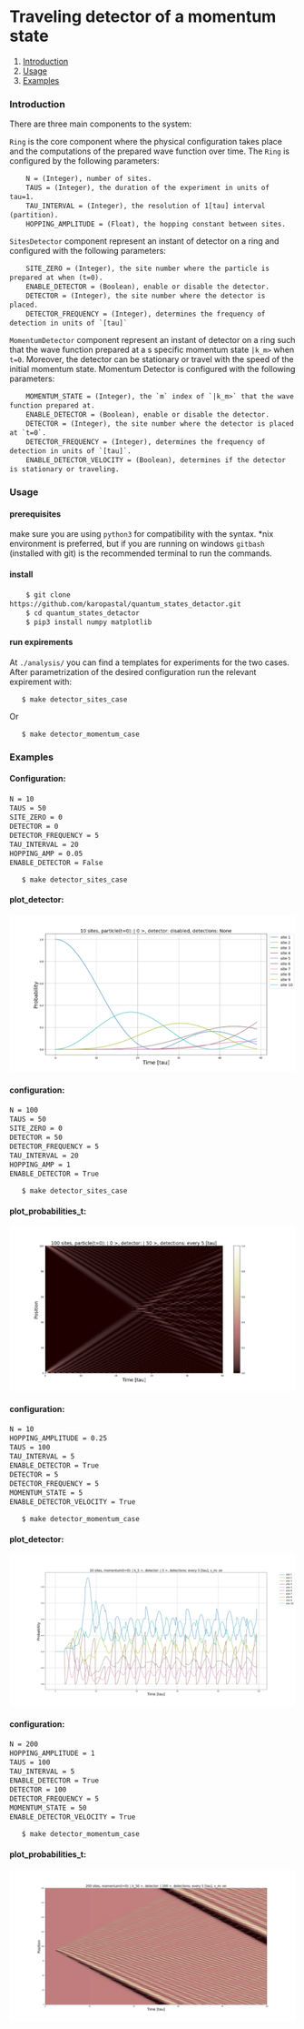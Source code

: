 # Traveling detector of a momentum state
1. [Introduction](#intro)
2. [Usage](#usage)
3. [Examples](#examples)

<a name="desc"></a>
### Introduction

There are three main components to the system:


`Ring` is the core component where the physical configuration takes place and the computations of the prepared wave function over time.
The `Ring` is configured by the following parameters:

```
    N = (Integer), number of sites.
    TAUS = (Integer), the duration of the experiment in units of tau=1.
    TAU_INTERVAL = (Integer), the resolution of 1[tau] interval (partition).
    HOPPING_AMPLITUDE = (Float), the hopping constant between sites.
```

`SitesDetector` component represent an instant of detector on a ring and configured with the following parameters:

```
    SITE_ZERO = (Integer), the site number where the particle is prepared at when (t=0).
    ENABLE_DETECTOR = (Boolean), enable or disable the detector.
    DETECTOR = (Integer), the site number where the detector is placed.
    DETECTOR_FREQUENCY = (Integer), determines the frequency of detection in units of `[tau]`
```

`MomentumDetector` component represent an instant of detector on a ring such that the wave function prepared at a s
specific momentum state `|k_m>` when `t=0`. Moreover, the detector can be stationary or travel with the speed of the initial momentum state.
Momentum Detector is configured with the following parameters:

```
    MOMENTUM_STATE = (Integer), the `m` index of `|k_m>` that the wave function prepared at.
    ENABLE_DETECTOR = (Boolean), enable or disable the detector.
    DETECTOR = (Integer), the site number where the detector is placed at `t=0`.
    DETECTOR_FREQUENCY = (Integer), determines the frequency of detection in units of `[tau]`.
    ENABLE_DETECTOR_VELOCITY = (Boolean), determines if the detector is stationary or traveling.
```
 

<a name="desc"></a>
### Usage

#### prerequisites
make sure you are using `python3` for compatibility with the syntax.
*nix environment is preferred, but if you are running on windows `gitbash` (installed with git) 
is the recommended terminal to run the commands.
 
 #### install
```shell script
    $ git clone https://github.com/karopastal/quantum_states_detactor.git
    $ cd quantum_states_detactor
    $ pip3 install numpy matplotlib
```

#### run expirements

At `./analysis/` you can find a templates for experiments for the two cases. After parametrization of the
desired configuration run the relevant expirement with:
 
```shell script
   $ make detector_sites_case 
``` 
Or

```shell script
   $ make detector_momentum_case 
``` 

<a name="examples"></a>
### Examples
 #### Configuration:
 
 ```shell script
N = 10
TAUS = 50
SITE_ZERO = 0
DETECTOR = 0
DETECTOR_FREQUENCY = 5
TAU_INTERVAL = 20
HOPPING_AMP = 0.05
ENABLE_DETECTOR = False
```
```shell script
   $ make detector_sites_case 
``` 

#### plot_detector:

![](/docs/examples/10_sites.png)

#### configuration:

 ```shell script
N = 100
TAUS = 50
SITE_ZERO = 0
DETECTOR = 50
DETECTOR_FREQUENCY = 5
TAU_INTERVAL = 20
HOPPING_AMP = 1
ENABLE_DETECTOR = True
```

```shell script
   $ make detector_sites_case 
``` 

#### plot_probabilities_t:
![](/docs/examples/100_sites.png)

#### configuration:
```shell script
N = 10
HOPPING_AMPLITUDE = 0.25
TAUS = 100
TAU_INTERVAL = 5
ENABLE_DETECTOR = True
DETECTOR = 5
DETECTOR_FREQUENCY = 5
MOMENTUM_STATE = 5
ENABLE_DETECTOR_VELOCITY = True
```

```shell script
   $ make detector_momentum_case 
``` 

#### plot_detector:
![](/docs/examples/10_momentum.png)


#### configuration:
```shell script
N = 200
HOPPING_AMPLITUDE = 1
TAUS = 100
TAU_INTERVAL = 5
ENABLE_DETECTOR = True
DETECTOR = 100
DETECTOR_FREQUENCY = 5
MOMENTUM_STATE = 50
ENABLE_DETECTOR_VELOCITY = True
```

```shell script
   $ make detector_momentum_case 
``` 

#### plot_probabilities_t:
![](/docs/examples/200_momentum.png)
